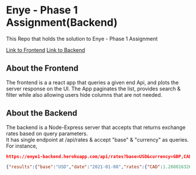 # Enye - Phase 1 Assignment(Backend)

This Repo that holds the solution to Enye - Phase 1 Assignment

[Link to Frontend](https://enye-react-table.herokuapp.com/)
[Link to Backend](https://enye1-backend.herokuapp.com/)

## About the Frontend

The frontend is a a react app that queries a given end Api, and plots the server response on the UI. The App paginates the list, provides search & filter while also allowing users hide columns that are not needed.

## About the Backend

The backend is a Node-Express server that accepts that returns exchange rates based on query parameters.  
It has single endpoint at /api/rates & accept "base" & "currency" as queries. For instance,

```json
https://enye1-backend.herokuapp.com/api/rates?base=USD&currency=GBP,CAD,AUD

{"results":{"base":"USD","date":"2021-01-08","rates":{"CAD":1.2688163265,"GBP":0.7357387755,"AUD":1.2863673469}}}
```